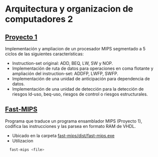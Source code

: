# Arquitectura y organizacion de computadores 2
## [Proyecto 1](https://github.com/ddevigner/aoc21-22/tree/main/proyecto_1)
Implementación y ampliacion de un procesador MIPS segmentado a 5 ciclos de las siguientes características:
  - Instruction-set original: ADD, BEQ, LW, SW y NOP.
  - Implementación de ruta de datos para operaciones en coma flotante y ampliación del instruction-set: ADDFP, LWFP, SWFP.
  - Implementación de una unidad de anticipación para dependencia de datos.
  - Implementación de una unidad de detección para la detección de riesgos ld-uso, beq-uso, riesgos de control o riesgos estructurales.

## [Fast-MIPS](https://github.com/ddevigner/aoc2-21-22/tree/main/fast-mips)
Programa que traduce un programa ensamblador MIPS (Proyecto 1), codifica las instrucciones y las parsea en formato RAM de VHDL.
- Ubicado en la carpeta [fast-mips/dist/](https://github.com/ddevigner/aoc2-21-22/tree/main/fast-mips/dist)[fast-mips.exe](https://github.com/ddevigner/aoc2-21-22/blob/main/fast-mips/dist/fast-mips.exe)
- Utilizacion
```bash
  fast-mips <file>
```
